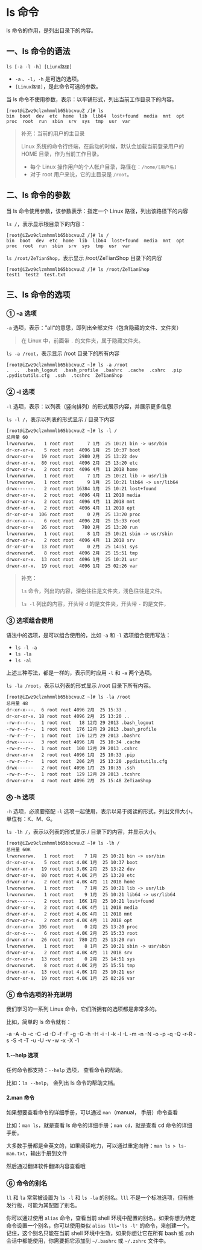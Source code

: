 # ls 命令

ls 命令的作用，是列出目录下的内容。

## 一、ls 命令的语法

`ls [-a -l -h] [Liunx路径]`

- `-a` 、`-l`，`-h` 是可选的选项。
- `[Linux路径]`，是此命令可选的参数。

当 ls 命令不使用参数，表示：以平铺形式，列出当前工作目录下的内容。

```shell
[root@iZwz9clzmhmmlb65bbcvuuZ /]# ls
bin  boot  dev  etc  home  lib  lib64  lost+found  media  mnt  opt  proc  root  run  sbin  srv  sys  tmp  usr  var
```

> 补充：当前的用户的主目录
>
> Linux 系统的命令行终端，在启动的时候，默认会加载当前登录用户的 HOME 目录，作为当前工作目录。
>
> - 每个 Linux 操作用户的个人帐户目录，路径在：`/home/[用户名]`
> - 对于 root 用户来说，它的主目录是 `/root`。
>

## 二、ls 命令的参数

当 ls 命令使用参数，该参数表示：指定一个 Linux 路径，列出该路径下的内容

`ls /`，表示显示根目录下的内容：

```shell
[root@iZwz9clzmhmmlb65bbcvuuZ /]# ls /
bin  boot  dev  etc  home  lib  lib64  lost+found  media  mnt  opt  proc  root  run  sbin  srv  sys  tmp  usr  var
```

`ls /root/ZeTianShop`，表示显示 /root/ZeTianShop 目录下的内容

```shell
[root@iZwz9clzmhmmlb65bbcvuuZ /]# ls /root/ZeTianShop
test1  test2  test.txt
```

## 三、ls 命令的选项

### ① -a 选项

`-a` 选项，表示：”all“的意思，即列出全部文件（包含隐藏的文件、文件夹）

> 在 Linux 中，前面带 `.` 的文件夹，属于隐藏文件夹。

`ls -a /root`，表示显示 /root 目录下的所有内容

```shell
[root@iZwz9clzmhmmlb65bbcvuuZ ~]# ls -a /root
.  ..  .bash_logout  .bash_profile  .bashrc  .cache  .cshrc  .pip  .pydistutils.cfg  .ssh  .tcshrc  ZeTianShop
```

### ② -l 选项

`-l` 选项，表示：以列表（竖向排列）的形式展示内容，并展示更多信息

`ls -l /`，表示以列表的形式显示 / 目录下内容

```shell
[root@iZwz9clzmhmmlb65bbcvuuZ ~]# ls -l /
总用量 60
lrwxrwxrwx.   1 root root     7 1月  25 10:21 bin -> usr/bin
dr-xr-xr-x.   5 root root  4096 1月  25 10:37 boot
drwxr-xr-x   19 root root  2980 2月  25 13:22 dev
drwxr-xr-x.  80 root root  4096 2月  25 13:20 etc
drwxr-xr-x.   2 root root  4096 4月  11 2018 home
lrwxrwxrwx.   1 root root     7 1月  25 10:21 lib -> usr/lib
lrwxrwxrwx.   1 root root     9 1月  25 10:21 lib64 -> usr/lib64
drwx------.   2 root root 16384 1月  25 10:21 lost+found
drwxr-xr-x.   2 root root  4096 4月  11 2018 media
drwxr-xr-x.   2 root root  4096 4月  11 2018 mnt
drwxr-xr-x.   2 root root  4096 4月  11 2018 opt
dr-xr-xr-x  106 root root     0 2月  25 13:20 proc
dr-xr-x---.   6 root root  4096 2月  25 15:33 root
drwxr-xr-x   26 root root   780 2月  25 13:20 run
lrwxrwxrwx.   1 root root     8 1月  25 10:21 sbin -> usr/sbin
drwxr-xr-x.   2 root root  4096 4月  11 2018 srv
dr-xr-xr-x   13 root root     0 2月  25 14:51 sys
drwxrwxrwt.   8 root root  4096 2月  25 15:51 tmp
drwxr-xr-x.  13 root root  4096 1月  25 10:21 usr
drwxr-xr-x.  19 root root  4096 1月  25 02:26 var
```

> 补充：
>
> `ls` 命令，列出的内容，深色往往是文件夹，浅色往往是文件。
>
> `ls -l` 列出的内容，开头带 `d` 的是文件夹，开头带 `-` 的是文件，

### ③ 选项组合使用

语法中的选项，是可以组合使用的，比如 `-a` 和 `-l` 选项组合使用写法：

- `ls -l -a`
- `ls -la`
- `ls -al`

上述三种写法，都是一样的，表示同时应用 `-l` 和 `-a` 两个选项。

`ls -la /root`，表示以列表的形式显示 /root 目录下所有内容。

```shell
[root@iZwz9clzmhmmlb65bbcvuuZ ~]# ls -la /root
总用量 48
dr-xr-x---.  6 root root 4096 2月  25 15:33 .
dr-xr-xr-x. 18 root root 4096 2月  25 13:20 ..
-rw-r--r--.  1 root root   18 12月 29 2013 .bash_logout
-rw-r--r--.  1 root root  176 12月 29 2013 .bash_profile
-rw-r--r--.  1 root root  176 12月 29 2013 .bashrc
drwx------   3 root root 4096 1月  25 10:34 .cache
-rw-r--r--.  1 root root  100 12月 29 2013 .cshrc
drwxr-xr-x   2 root root 4096 1月  25 10:33 .pip
-rw-r--r--   1 root root  206 2月  25 13:20 .pydistutils.cfg
drwx------   2 root root 4096 1月  25 10:35 .ssh
-rw-r--r--.  1 root root  129 12月 29 2013 .tcshrc
drwxr-xr-x   4 root root 4096 2月  25 15:48 ZeTianShop
```

### ⓸ -h 选项

`-h` 选项，必须要搭配 `-l` 选项一起使用，表示以易于阅读的形式，列出文件大小，单位有：K、M、G。

`ls -lh /`，表示以列表的形式显示 / 目录下的内容，并显示大小。

```shell
[root@iZwz9clzmhmmlb65bbcvuuZ ~]# ls -lh /
总用量 60K
lrwxrwxrwx.   1 root root    7 1月  25 10:21 bin -> usr/bin
dr-xr-xr-x.   5 root root 4.0K 1月  25 10:37 boot
drwxr-xr-x   19 root root 3.0K 2月  25 13:22 dev
drwxr-xr-x.  80 root root 4.0K 2月  25 13:20 etc
drwxr-xr-x.   2 root root 4.0K 4月  11 2018 home
lrwxrwxrwx.   1 root root    7 1月  25 10:21 lib -> usr/lib
lrwxrwxrwx.   1 root root    9 1月  25 10:21 lib64 -> usr/lib64
drwx------.   2 root root  16K 1月  25 10:21 lost+found
drwxr-xr-x.   2 root root 4.0K 4月  11 2018 media
drwxr-xr-x.   2 root root 4.0K 4月  11 2018 mnt
drwxr-xr-x.   2 root root 4.0K 4月  11 2018 opt
dr-xr-xr-x  106 root root    0 2月  25 13:20 proc
dr-xr-x---.   6 root root 4.0K 2月  25 15:33 root
drwxr-xr-x   26 root root  780 2月  25 13:20 run
lrwxrwxrwx.   1 root root    8 1月  25 10:21 sbin -> usr/sbin
drwxr-xr-x.   2 root root 4.0K 4月  11 2018 srv
dr-xr-xr-x   13 root root    0 2月  25 14:51 sys
drwxrwxrwt.   8 root root 4.0K 2月  25 15:51 tmp
drwxr-xr-x.  13 root root 4.0K 1月  25 10:21 usr
drwxr-xr-x.  19 root root 4.0K 1月  25 02:26 var
```

### ⑤ 命令选项的补充说明

我们学习的一系列 Linux 命令，它们所拥有的选项都是非常多的。

比如，简单的 ls 命令就有：

-a -A -b -c -C -d -D -f -F -g -G -h -H -i -I -k -l -L -m -n -N -o -p -q -Q -r-R -s -S -t -T -u -U -v -w -x -X -1

#### 1.--help 选项

任何命令都支持：`--help` 选项， 查看命令的帮助。

比如：`ls --help`， 会列出 ls 命令的帮助文档。

#### 2.man 命令

如果想要查看命令的详细手册，可以通过 `man`（manual， 手册）命令查看

比如：`man ls`，就是查看 ls 命令的详细手册；`man cd`，就是查看 cd 命令的详细手册。

大多数手册都是全英文的，如果阅读吃力，可以通过重定向符：`man ls > ls-man.txt`，输出手册到文件

然后通过翻译软件翻译内容查看哦

### ⑥ 命令的别名

`ll` 和 `la` 常常被设置为 `ls -l` 和 `ls -la` 的别名。`lll` 不是一个标准选项，但有些发行版，可能为其配置了别名。

你可以通过使用 `alias` 命令，查看当前 shell 环境中配置的别名。如果你想为特定命令设置一个别名，你可以使用类似 `alias lll='ls -l'` 的命令，来创建一个。记住，这个别名只能在当前 shell 环境中生效，如果你想让它在所有 bash 或 zsh 会话中都能使用，你需要把它添加到 `~/.bashrc` 或 `~/.zshrc` 文件中。
